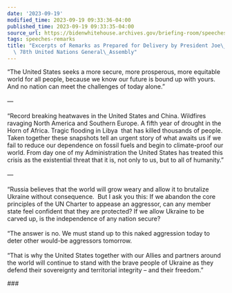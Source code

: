 ```yaml
---
date: '2023-09-19'
modified_time: 2023-09-19 09:33:36-04:00
published_time: 2023-09-19 09:33:35-04:00
source_url: https://bidenwhitehouse.archives.gov/briefing-room/speeches-remarks/2023/09/19/excerpts-of-remarks-as-prepared-for-delivery-by-president-joe-biden-at-the-78th-united-nations-general-assembly/
tags: speeches-remarks
title: "Excerpts of Remarks as Prepared for Delivery by President Joe\_Biden at the\
  \ 78th United Nations General\_Assembly"
---
```

 
“The United States seeks a more secure, more prosperous, more equitable
world for all people, because we know our future is bound up with yours.
And no nation can meet the challenges of today alone.”  
   
—  
   
“Record breaking heatwaves in the United States and China. Wildfires
ravaging North America and Southern Europe. A fifth year of drought in
the Horn of Africa. Tragic flooding in Libya  that has killed thousands
of people. Taken together these snapshots tell an urgent story of what
awaits us if we fail to reduce our dependence on fossil fuels and begin
to climate-proof our world. From day one of my Administration the United
States has treated this crisis as the existential threat that it is, not
only to us, but to all of humanity.”  
   
—  
   
“Russia believes that the world will grow weary and allow it to
brutalize Ukraine without consequence.  But I ask you this: If we
abandon the core principles of the UN Charter to appease an aggressor,
can any member state feel confident that they are protected? If we allow
Ukraine to be carved up, is the independence of any nation secure?  
   
“The answer is no. We must stand up to this naked aggression today to
deter other would-be aggressors tomorrow.  
   
“That is why the United States together with our Allies and partners
around the world will continue to stand with the brave people of Ukraine
as they defend their sovereignty and territorial integrity – and their
freedom.”  

\###
